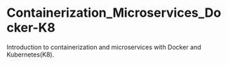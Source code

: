 # Containerization_Microservices_Docker-K8
Introduction to containerization and microservices with Docker and Kubernetes(K8).
